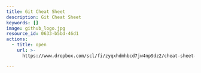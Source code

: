 ```yaml
---
title: Git Cheat Sheet
description: Git Cheat Sheet
keywords: []
image: github_logo.jpg
resource_id: 0633-b5bd-46d1
actions:
  - title: open
    url: >-
      https://www.dropbox.com/scl/fi/zyqxhdmhbcd7jw4np9dz2/cheat-sheet-vim.png?rlkey=dlsdudsgpa9ele0cf239c40vy&st=4fu1icco&dl=0

---
```






